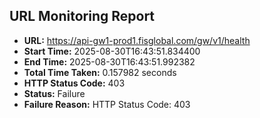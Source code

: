 ## URL Monitoring Report

- **URL:** https://api-gw1-prod1.fisglobal.com/gw/v1/health
- **Start Time:** 2025-08-30T16:43:51.834400
- **End Time:** 2025-08-30T16:43:51.992382
- **Total Time Taken:** 0.157982 seconds
- **HTTP Status Code:** 403
- **Status:** Failure
- **Failure Reason:** HTTP Status Code: 403

